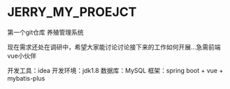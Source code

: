 # JERRY_MY_PROEJCT
第一个git仓库
养殖管理系统

现在需求还处在调研中，希望大家能讨论讨论接下来的工作如何开展...急需前端vue小伙伴

开发工具：idea 
开发环境：jdk1.8
数据库：MySQL
框架：spring boot + vue + mybatis-plus 
